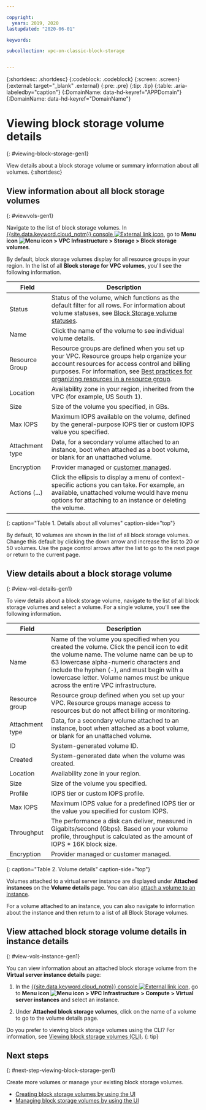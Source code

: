 ```yaml
---

copyright:
  years: 2019, 2020
lastupdated: "2020-06-01"

keywords:

subcollection: vpc-on-classic-block-storage


---
```


{:shortdesc: .shortdesc}
{:codeblock: .codeblock}
{:screen: .screen}
{:external: target="_blank" .external}
{:pre: .pre}
{:tip: .tip}
{:table: .aria-labeledby="caption"}
{:DomainName: data-hd-keyref="APPDomain"}
{:DomainName: data-hd-keyref="DomainName"}

# Viewing block storage volume details
{: #viewing-block-storage-gen1}

View details about a block storage volume or summary information about all volumes.
{:shortdesc}

## View information about all block storage volumes
{: #viewvols-gen1}

Navigate to the list of block storage volumes. In [{{site.data.keyword.cloud_notm}} console ![External link icon](../icons/launch-glyph.svg "External link icon")](https://{DomainName}/vpc), go to **Menu icon ![Menu icon](../../icons/icon_hamburger.svg) > VPC Infrastructure > Storage > Block storage volumes**.

By default, block storage volumes display for all resource groups in your region.  In the list of all **Block storage for VPC volumes**, you'll see the following information.

| Field | Description |
|-------|-------------|
| Status | Status of the volume, which functions as the default filter for all rows. For information about volume statuses, see [Block Storage volume statuses](/docs/vpc-on-classic-block-storage?topic=vpc-on-classic-block-storage-managing-block-storage-gen1#status-gen1). |
| Name | Click the name of the volume to see individual volume details. |
| Resource Group | Resource groups are defined when you set up your VPC. Resource groups help organize your account resources for access control and billing purposes. For information, see [Best practices for organizing resources in a resource group](/docs/resources?topic=resources-bp_resourcegroups). |
| Location | Availability zone in your region, inherited from the VPC (for example, US South 1). |
| Size | Size of the volume you specified, in GBs. |
| Max IOPS | Maximum IOPS available on the volume, defined by the general-purpose IOPS tier or custom IOPS value you specified. |
| Attachment type | Data, for a secondary volume attached to an instance, boot when attached as a boot volume, or blank for an unattached volume. |
| Encryption | Provider managed or [customer managed](/docs/vpc-on-classic-block-storage?topic=vpc-on-classic-block-storage-block-storage-encryption). |
| Actions (...) | Click the ellipsis to display a menu of context-specific actions you can take.  For example, an available, unattached volume would have menu options for attaching to an instance or deleting the volume. |
{: caption="Table 1. Details about all volumes" caption-side="top"}

By default, 10 volumes are shown in the list of all block storage volumes. Change this default by clicking the down arrow and increase the list to 20 or 50 volumes. Use the page control arrows after the list to go to the next page or return to the current page.

## View details about a block storage volume
{: #view-vol-details-gen1}

To view details about a block storage volume, navigate to the list of all block storage volumes and select a volume.  For a single volume, you'll see the following information.

| Field | Description |
|-------|-------------|
| Name  | Name of the volume you specified when you created the volume. Click the pencil icon to edit the volume name. The volume name can be up to 63 lowercase alpha-numeric characters and include the hyphen (-), and must begin with a lowercase letter. Volume names must be unique across the entire VPC infrastructure. |
| Resource group | Resource group defined when you set up your VPC. Resource groups manage access to resources but do not affect billing or monitoring. |
| Attachment type | Data, for a secondary volume attached to an instance, boot when attached as a boot volume, or blank for an unattached volume. |
| ID | System-generated volume ID. |
| Created | System-generated date when the volume was created. |
| Location | Availability zone in your region. |
| Size | Size of the volume you specified. |
| Profile | IOPS tier or custom IOPS profile. |
| Max IOPS | Maximum IOPS value for a predefined IOPS tier or the value you specified for custom IOPS. |
| Throughput | The performance a disk can deliver, measured in Gigabits/second (Gbps).  Based on your volume profile, throughput is calculated as the amount of IOPS * 16K block size. |
| Encryption | Provider managed or customer managed. |
{: caption="Table 2. Volume details" caption-side="top"}

Volumes attached to a virtual server instance are displayed under **Attached instances** on the **Volume details** page.  You can also [attach a volume to an instance](/docs/vpc-on-classic-block-storage?topic=vpc-on-classic-block-storage-attaching-block-storage-gen1).

For a volume attached to an instance, you can also navigate to information about the instance and then return to a list of all Block Storage volumes.

## View attached block storage volume details in instance details
{: #view-vols-instance-gen1}

You can view information about an attached block storage volume from the **Virtual server instance details** page:

1. In the [{{site.data.keyword.cloud_notm}} console ![External link icon](../icons/launch-glyph.svg "External link icon")](https://{DomainName}/vpc), go to **Menu icon ![Menu icon](../../icons/icon_hamburger.svg) > VPC Infrastructure > Compute > Virtual server instances** and select an instance.

1. Under **Attached block storage volumes**, click on the name of a volume to go to the volume details page.

Do you prefer to viewing block storage volumes using the CLI? For information, see [Viewing block storage volumes (CLI)](/docs/vpc-on-classic-block-storage?topic=vpc-on-classic-block-storage-viewing-block-storage-cli-gen1).
{: tip}

## Next steps
{: #next-step-viewing-block-storage-gen1}

Create more volumes or manage your existing block storage volumes.

* [Creating block storage volumes by using the UI](/docs/vpc-on-classic-block-storage?topic=vpc-on-classic-block-storage-creating-block-storage)
* [Managing block storage volumes by using the UI](/docs/vpc-on-classic-block-storage?topic=vpc-on-classic-block-storage-managing-block-storage-gen1)
